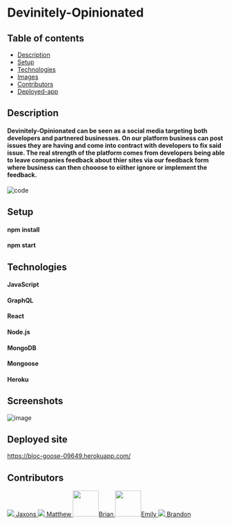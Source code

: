 # Devinitely-Opinionated

## Table of contents 
* [Description](#description)
* [Setup](#setup)
* [Technologies](#technologies)
* [Images](#images)
* [Contributors](#contributors)
* [Deployed-app](#app)


## Description <a name="description"></a>
#### Devinitely-Opinionated can be seen as a social media targeting both developers and partnered businesses. On our platform business can post issues they are having and come into contract with developers to fix said issue. The real strength of the platform comes from developers being able to leave companies feedback about thier sites via our feedback form where business can then chooose to eiither ignore or implement the feedback. 

![code](https://user-images.githubusercontent.com/97642221/176791758-0a85e11a-cfb1-40b5-9df2-d4351e56b5a9.gif)


## Setup <a name="setup"></a>
#### npm install
#### npm start 


## Technologies <a name="technologies"></a>
#### JavaScript
#### GraphQL
#### React
#### Node.js
#### MongoDB
#### Mongoose
#### Heroku


## Screenshots <a name="images"></a>

![image](https://user-images.githubusercontent.com/97055456/177015565-57c38dd7-9bea-4bf5-88d8-3e0ab1d2e0d2.png)

## Deployed site <a name="app"></a>

https://bloc-goose-09649.herokuapp.com/

## Contributors <a name="contributors"></a>

<a href="https://github.com/Jaxon">
  <img src="https://github.com/JaxonAdams.png?size=60"> Jaxons
  </a>
  

<a href="https://github.com/Vrentadax">
   <img src="https://github.com/Vrentadax.png?size=60"> Matthew
  </a>
  

<a href="https://github.com/brian7950">
   <img src="https://github.com/brian7950.png" width="60" height="60" />Brian
  </a>
  

<a href="https://github.com/emalie">
  <img src="https://github.com/emalie.png" width="60" height="60" />Emily
  </a>
  
  
<a href="https://github.com/bfranks3">
  <img src="https://github.com/bfranks3.png?size=60" /> Brandon
  </a>

